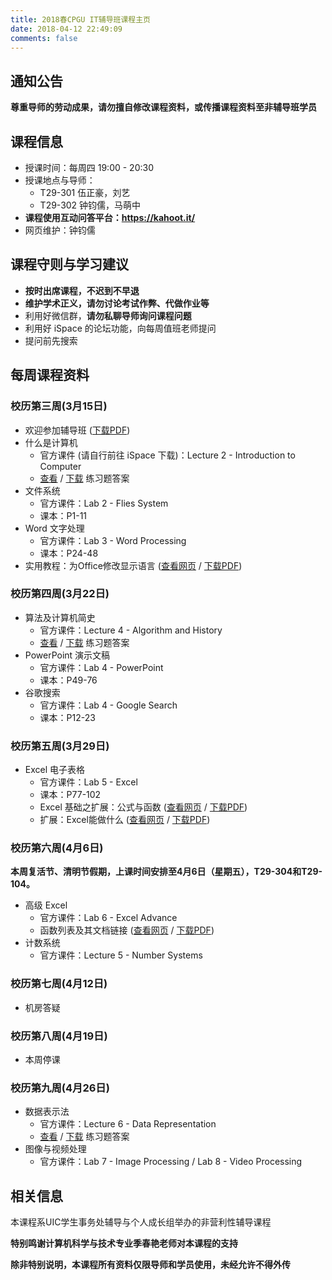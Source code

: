 ```yaml
---
title: 2018春CPGU IT辅导班课程主页
date: 2018-04-12 22:49:09
comments: false
---
```


## 通知公告

**尊重导师的劳动成果，请勿擅自修改课程资料，或传播课程资料至非辅导班学员**

## 课程信息

* 授课时间：每周四 19:00 - 20:30
* 授课地点与导师：
  * T29-301  伍正豪，刘艺
  * T29-302  钟钧儒，马萌中
* **课程使用互动问答平台：https://kahoot.it/**
* 网页维护：钟钧儒

## 课程守则与学习建议

* **按时出席课程，不迟到不早退**
* **维护学术正义，请勿讨论考试作弊、代做作业等**
* 利用好微信群，**请勿私聊导师询问课程问题**
* 利用好 iSpace 的论坛功能，向每周值班老师提问
* 提问前先搜索

## 每周课程资料

### 校历第三周(3月15日)

* 欢迎参加辅导班 ([下载PDF](slides/welcome.pdf))
* 什么是计算机
  * 官方课件 (请自行前往 iSpace 下载)：Lecture 2 - Introduction to Computer
  * [查看](exercise/lec-2/) / [下载](exercise/lec-2/Exercises-on-Lecture-2.pdf) 练习题答案
* 文件系统
  * 官方课件：Lab 2 - Flies System
  * 课本：P1-11
* Word 文字处理
  * 官方课件：Lab 3 - Word Processing
  * 课本：P24-48
* 实用教程：为Office修改显示语言 (<a href="extra/office-language-pack-install/">查看网页</a> / <a href="extra/office-language-pack-install/office-language-pack-install.pdf">下载PDF</a>)

### 校历第四周(3月22日)

* 算法及计算机简史
  * 官方课件：Lecture 4 - Algorithm and History
  * [查看](exercise/lec-4) / [下载](exercise/lec-4/Exercises-on-Lecture-4.pdf) 练习题答案
* PowerPoint 演示文稿
  * 官方课件：Lab 4 - PowerPoint
  * 课本：P49-76
* 谷歌搜索
  * 官方课件：Lab 4 - Google Search
  * 课本：P12-23

### 校历第五周(3月29日)

* Excel 电子表格
  * 官方课件：Lab 5 - Excel
  * 课本：P77-102
  * Excel 基础之扩展：公式与函数 ([查看网页](slides/excel-extend) / [下载PDF](slides/excel-extend/Excel-Basic-Extended.pdf))
  * 扩展：Excel能做什么 ([查看网页](slides/what-can-excel-do) / [下载PDF](slides/what-can-excel-do/What-can-excel-do.pdf))

### 校历第六周(4月6日)

**本周复活节、清明节假期，上课时间安排至4月6日（星期五），T29-304和T29-104。**

* 高级 Excel
  * 官方课件：Lab 6 - Excel Advance
  * 函数列表及其文档链接 ([查看网页](extra/advance-excel-functions) / [下载PDF](extra/advance-excel-functions/Advance-excel-functions.pdf))
* 计数系统
  - 官方课件：Lecture 5 - Number Systems

### 校历第七周(4月12日)

* 机房答疑

### 校历第八周(4月19日)

* 本周停课

### 校历第九周(4月26日)

* 数据表示法
  * 官方课件：Lecture 6 - Data Representation
  * [查看](exercise/lec-6) / [下载](exercise/lec-6/Exercises-on-Lecture-6.pdf) 练习题答案
* 图像与视频处理
  * 官方课件：Lab 7 - Image Processing / Lab 8 - Video Processing

## 相关信息

本课程系UIC学生事务处辅导与个人成长组举办的非营利性辅导课程

**特别鸣谢计算机科学与技术专业季春艳老师对本课程的支持**

**除非特别说明，本课程所有资料仅限导师和学员使用，未经允许不得外传**